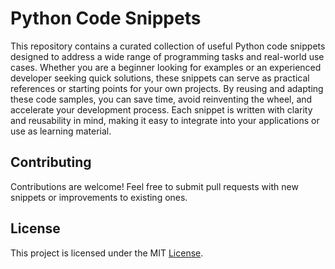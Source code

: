 # Python Code Snippets

This repository contains a curated collection of useful Python code snippets designed to address a wide range of programming tasks and real-world use cases. Whether you are a beginner looking for examples or an experienced developer seeking quick solutions, these snippets can serve as practical references or starting points for your own projects. By reusing and adapting these code samples, you can save time, avoid reinventing the wheel, and accelerate your development process. Each snippet is written with clarity and reusability in mind, making it easy to integrate into your applications or use as learning material.


## Contributing
Contributions are welcome! Feel free to submit pull requests with new snippets or improvements to existing ones.

## License
This project is licensed under the MIT [License](https://opensource.org/licenses/MIT).